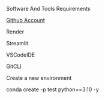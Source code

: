 Software And Tools Requirements

[Github Account](https://github.com/)

Render

Streamlit

VSCodeIDE

GitCLI

Create a new environment

conda create -p test python==3.10 -y
